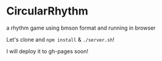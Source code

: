 # CircularRhythm
a rhythm game using bmson format and running in browser

Let's clone and `npm install` & `./server.sh`!

I will deploy it to gh-pages soon!
